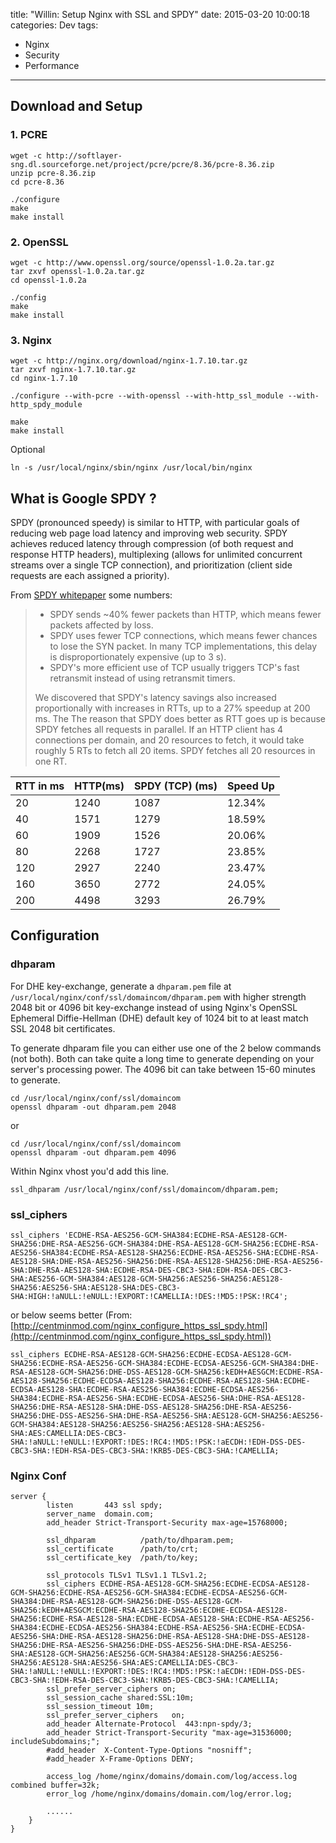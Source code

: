 title: "Willin: Setup Nginx with SSL and SPDY"
date: 2015-03-20 10:00:18
categories: Dev
tags:
- Nginx
- Security
- Performance
---

## Download and Setup

### 1. PCRE

```
wget -c http://softlayer-sng.dl.sourceforge.net/project/pcre/pcre/8.36/pcre-8.36.zip
unzip pcre-8.36.zip
cd pcre-8.36

./configure
make
make install
```

### 2. OpenSSL

```
wget -c http://www.openssl.org/source/openssl-1.0.2a.tar.gz
tar zxvf openssl-1.0.2a.tar.gz
cd openssl-1.0.2a

./config
make
make install
```

### 3. Nginx

```
wget -c http://nginx.org/download/nginx-1.7.10.tar.gz
tar zxvf nginx-1.7.10.tar.gz
cd nginx-1.7.10

./configure --with-pcre --with-openssl --with-http_ssl_module --with-http_spdy_module

make
make install
```

Optional

```
ln -s /usr/local/nginx/sbin/nginx /usr/local/bin/nginx
```



## What is Google SPDY ?

SPDY (pronounced speedy) is similar to HTTP, with particular goals of reducing web page load latency and improving web security. SPDY achieves reduced latency through compression (of both request and response HTTP headers), multiplexing (allows for unlimited concurrent streams over a single TCP connection), and prioritization (client side requests are each assigned a priority).

From [SPDY whitepaper](http://dev.chromium.org/spdy/spdy-whitepaper) some numbers:

> *   SPDY sends ~40% fewer packets than HTTP, which means fewer packets affected by loss.
> *   SPDY uses fewer TCP connections, which means fewer chances to lose the SYN packet. In many TCP implementations, this delay is disproportionately expensive (up to 3 s).
> *   SPDY's more efficient use of TCP usually triggers TCP's fast retransmit instead of using retransmit timers.
>
> We discovered that SPDY's latency savings also increased proportionally with increases in RTTs, up to a 27% speedup at 200 ms. The  The reason that SPDY does better as RTT goes up is because SPDY fetches all requests in parallel. If an HTTP client has 4 connections per domain, and 20 resources to fetch, it would take roughly 5 RTs to fetch all 20 items.  SPDY fetches all 20 resources in one RT.

| RTT in ms |HTTP(ms)|  SPDY (TCP)  (ms)|  Speed Up     |
|-----------|--------|------------------|---------------|
|   20      |  1240  |  1087            |   12.34%      |
|   40      |  1571  |  1279            |   18.59%      |
|   60      |  1909  |  1526            |   20.06%      |
|   80      |  2268  |  1727            |   23.85%      |
|   120     |  2927  |  2240            |   23.47%      |
|   160     |  3650  |  2772            |   24.05%      |
|   200     |  4498  |  3293            |   26.79%      |


## Configuration

### dhparam

For DHE key-exchange, generate a `dhparam.pem` file at `/usr/local/nginx/conf/ssl/domaincom/dhparam.pem` with higher strength 2048 bit or 4096 bit key-exchange instead of using Nginx's OpenSSL Ephemeral Diffie-Hellman (DHE) default key of 1024 bit to at least match SSL 2048 bit certificates.

To generate dhparam file you can either use one of the 2 below commands (not both). Both can take quite a long time to generate depending on your server's processing power. The 4096 bit can take between 15-60 minutes to generate.

```
cd /usr/local/nginx/conf/ssl/domaincom
openssl dhparam -out dhparam.pem 2048
```

or

```
cd /usr/local/nginx/conf/ssl/domaincom
openssl dhparam -out dhparam.pem 4096
```

Within Nginx vhost you'd add this line.

```
ssl_dhparam /usr/local/nginx/conf/ssl/domaincom/dhparam.pem;
```

### ssl_ciphers

```
ssl_ciphers 'ECDHE-RSA-AES256-GCM-SHA384:ECDHE-RSA-AES128-GCM-SHA256:DHE-RSA-AES256-GCM-SHA384:DHE-RSA-AES128-GCM-SHA256:ECDHE-RSA-AES256-SHA384:ECDHE-RSA-AES128-SHA256:ECDHE-RSA-AES256-SHA:ECDHE-RSA-AES128-SHA:DHE-RSA-AES256-SHA256:DHE-RSA-AES128-SHA256:DHE-RSA-AES256-SHA:DHE-RSA-AES128-SHA:ECDHE-RSA-DES-CBC3-SHA:EDH-RSA-DES-CBC3-SHA:AES256-GCM-SHA384:AES128-GCM-SHA256:AES256-SHA256:AES128-SHA256:AES256-SHA:AES128-SHA:DES-CBC3-SHA:HIGH:!aNULL:!eNULL:!EXPORT:!CAMELLIA:!DES:!MD5:!PSK:!RC4';
```

or below seems better (From: [http://centminmod.com/nginx_configure_https_ssl_spdy.html](http://centminmod.com/nginx_configure_https_ssl_spdy.html))

```
ssl_ciphers ECDHE-RSA-AES128-GCM-SHA256:ECDHE-ECDSA-AES128-GCM-SHA256:ECDHE-RSA-AES256-GCM-SHA384:ECDHE-ECDSA-AES256-GCM-SHA384:DHE-RSA-AES128-GCM-SHA256:DHE-DSS-AES128-GCM-SHA256:kEDH+AESGCM:ECDHE-RSA-AES128-SHA256:ECDHE-ECDSA-AES128-SHA256:ECDHE-RSA-AES128-SHA:ECDHE-ECDSA-AES128-SHA:ECDHE-RSA-AES256-SHA384:ECDHE-ECDSA-AES256-SHA384:ECDHE-RSA-AES256-SHA:ECDHE-ECDSA-AES256-SHA:DHE-RSA-AES128-SHA256:DHE-RSA-AES128-SHA:DHE-DSS-AES128-SHA256:DHE-RSA-AES256-SHA256:DHE-DSS-AES256-SHA:DHE-RSA-AES256-SHA:AES128-GCM-SHA256:AES256-GCM-SHA384:AES128-SHA256:AES256-SHA256:AES128-SHA:AES256-SHA:AES:CAMELLIA:DES-CBC3-SHA:!aNULL:!eNULL:!EXPORT:!DES:!RC4:!MD5:!PSK:!aECDH:!EDH-DSS-DES-CBC3-SHA:!EDH-RSA-DES-CBC3-SHA:!KRB5-DES-CBC3-SHA:!CAMELLIA;
```

### Nginx Conf

```
server {
        listen       443 ssl spdy;
        server_name  domain.com;
        add_header Strict-Transport-Security max-age=15768000;

        ssl_dhparam          /path/to/dhparam.pem;
        ssl_certificate      /path/to/crt;
        ssl_certificate_key  /path/to/key;

        ssl_protocols TLSv1 TLSv1.1 TLSv1.2;
        ssl_ciphers ECDHE-RSA-AES128-GCM-SHA256:ECDHE-ECDSA-AES128-GCM-SHA256:ECDHE-RSA-AES256-GCM-SHA384:ECDHE-ECDSA-AES256-GCM-SHA384:DHE-RSA-AES128-GCM-SHA256:DHE-DSS-AES128-GCM-SHA256:kEDH+AESGCM:ECDHE-RSA-AES128-SHA256:ECDHE-ECDSA-AES128-SHA256:ECDHE-RSA-AES128-SHA:ECDHE-ECDSA-AES128-SHA:ECDHE-RSA-AES256-SHA384:ECDHE-ECDSA-AES256-SHA384:ECDHE-RSA-AES256-SHA:ECDHE-ECDSA-AES256-SHA:DHE-RSA-AES128-SHA256:DHE-RSA-AES128-SHA:DHE-DSS-AES128-SHA256:DHE-RSA-AES256-SHA256:DHE-DSS-AES256-SHA:DHE-RSA-AES256-SHA:AES128-GCM-SHA256:AES256-GCM-SHA384:AES128-SHA256:AES256-SHA256:AES128-SHA:AES256-SHA:AES:CAMELLIA:DES-CBC3-SHA:!aNULL:!eNULL:!EXPORT:!DES:!RC4:!MD5:!PSK:!aECDH:!EDH-DSS-DES-CBC3-SHA:!EDH-RSA-DES-CBC3-SHA:!KRB5-DES-CBC3-SHA:!CAMELLIA;
        ssl_prefer_server_ciphers on;
        ssl_session_cache shared:SSL:10m;
        ssl_session_timeout 10m;
        ssl_prefer_server_ciphers   on;
        add_header Alternate-Protocol  443:npn-spdy/3;
        add_header Strict-Transport-Security "max-age=31536000; includeSubdomains;";
        #add_header  X-Content-Type-Options "nosniff";
        #add_header X-Frame-Options DENY;

        access_log /home/nginx/domains/domain.com/log/access.log combined buffer=32k;
        error_log /home/nginx/domains/domain.com/log/error.log;

        ......
	}
}
```
